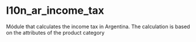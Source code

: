 l10n_ar_income_tax
==================

Módule that calculates the income tax in Argentina. The calculation is based on the attributes of the product category
